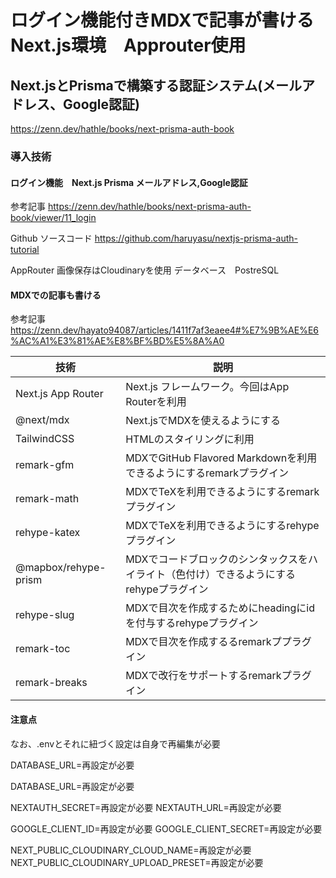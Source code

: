 # ログイン機能付きMDXで記事が書けるNext.js環境　Approuter使用

## Next.jsとPrismaで構築する認証システム(メールアドレス、Google認証)

https://zenn.dev/hathle/books/next-prisma-auth-book


### 導入技術

#### ログイン機能　Next.js Prisma メールアドレス,Google認証　

参考記事
https://zenn.dev/hathle/books/next-prisma-auth-book/viewer/11_login

Github ソースコード
https://github.com/haruyasu/nextjs-prisma-auth-tutorial

AppRouter
画像保存はCloudinaryを使用
データベース　PostreSQL

#### MDXでの記事も書ける

参考記事
https://zenn.dev/hayato94087/articles/1411f7af3eaee4#%E7%9B%AE%E6%AC%A1%E3%81%AE%E8%BF%BD%E5%8A%A0

| 技術                  | 説明                                             |
|-----------------------|--------------------------------------------------|
| Next.js App Router    | Next.js フレームワーク。今回はApp Routerを利用   |
| @next/mdx             | Next.jsでMDXを使えるようにする                 |
| TailwindCSS           | HTMLのスタイリングに利用                         |
| remark-gfm            | MDXでGitHub Flavored Markdownを利用できるようにするremarkプラグイン  |
| remark-math           | MDXでTeXを利用できるようにするremarkプラグイン |
| rehype-katex          | MDXでTeXを利用できるようにするrehypeプラグイン |
| @mapbox/rehype-prism  | MDXでコードブロックのシンタックスをハイライト（色付け）できるようにするrehypeプラグイン |
| rehype-slug           | MDXで目次を作成するためにheadingにidを付与するrehypeプラグイン |
| remark-toc            | MDXで目次を作成するるremarkププラグイン         |
| remark-breaks         | MDXで改行をサポートするremarkプラグイン         |

#### 注意点

なお、.envとそれに紐づく設定は自身で再編集が必要

DATABASE_URL=再設定が必要

 DATABASE_URL=再設定が必要

NEXTAUTH_SECRET=再設定が必要
NEXTAUTH_URL=再設定が必要

GOOGLE_CLIENT_ID=再設定が必要
GOOGLE_CLIENT_SECRET=再設定が必要

NEXT_PUBLIC_CLOUDINARY_CLOUD_NAME=再設定が必要
NEXT_PUBLIC_CLOUDINARY_UPLOAD_PRESET=再設定が必要






